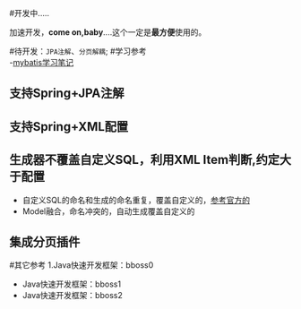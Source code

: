 
#开发中.....

加速开发，<b>come on,baby</b>....这个一定是<b>最方便</b>使用的。  

#待开发：`JPA注解`、`分页解耦`;
#学习参考	
-[mybatis学习笔记](http://legend2011.blog.51cto.com/3018495/888848)
	
## 支持Spring+JPA注解
## 支持Spring+XML配置
## 生成器不覆盖自定义SQL，利用XML Item判断,约定大于配置

 - 自定义SQL的命名和生成的命名重复，覆盖自定义的，[参考官方的](http://mybatis.github.io/generator/)
 - Model融合，命名冲突的，自动生成覆盖自定义的
 
## 集成分页插件

#其它参考
1.Java快速开发框架：bboss0
- Java快速开发框架：bboss1
- Java快速开发框架：bboss2
